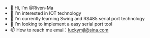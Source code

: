 - 👋 Hi, I’m @Riven-Ma
- 👀 I’m interested in IOT technology
- 🌱 I’m currently learning Swing and RS485 serial port technology
- 💞️ I’m looking to implement a easy serial port tool
- 📫 How to reach me emal：luckymjl@sina.com

<!---
Riven-Ma/Riven-Ma is a ✨ special ✨ repository because its `README.md` (this file) appears on your GitHub profile.
You can click the Preview link to take a look at your changes.
--->
